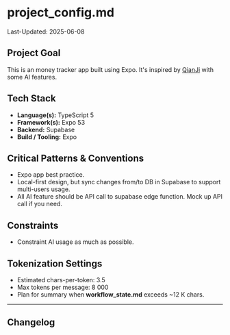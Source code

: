 # project_config.md

Last-Updated: 2025-06-08

## Project Goal

This is an money tracker app built using Expo. It's inspired by [QianJi](https://qianjiapp.com/) with some AI features.

## Tech Stack

- **Language(s):** TypeScript 5
- **Framework(s):** Expo 53
- **Backend:** Supabase
- **Build / Tooling:** Expo

## Critical Patterns & Conventions

- Expo app best practice.
- Local-first design, but sync changes from/to DB in Supabase to support multi-users usage.
- All AI feature should be API call to supabase edge function. Mock up API call if you need.

## Constraints

- Constraint AI usage as much as possible.

## Tokenization Settings

- Estimated chars-per-token: 3.5
- Max tokens per message: 8 000
- Plan for summary when **workflow_state.md** exceeds ~12 K chars.

---

## Changelog
<!-- The agent prepends the latest summary here as a new list item after each VALIDATE phase -->
